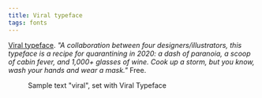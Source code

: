 ```yaml
---
title: Viral typeface
tags: fonts
---
```

[Viral typeface](https://www.viraltypeface.com/?utm_source=markboulton&utm_medium=email). *"A collaboration between four designers/illustrators, this typeface is a recipe for quarantining in 2020: a dash of paranoia, a scoop of cabin fever, and 1,000+ glasses of wine. Cook up a storm, but you know, wash your hands and wear a mask."* Free.

<figure>
<img src="/img/fonts/viral-typeface.png" alt="">
<figcaption>Sample text "viral", set with Viral Typeface</figcaption>
</figure>